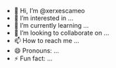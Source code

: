 - 👋 Hi, I’m @xerxescameo
- 👀 I’m interested in ...
- 🌱 I’m currently learning ...
- 💞️ I’m looking to collaborate on ...
- 📫 How to reach me ...
- 😄 Pronouns: ...
- ⚡ Fun fact: ...

<!---
xerxescameo/xerxescameo is a ✨ special ✨ repository because its `README.md` (this file) appears on your GitHub profile.
You can click the Preview link to take a look at your changes.
--->

